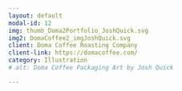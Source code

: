 ```yaml
---
layout: default
modal-id: 12
img: thumb_Doma2Portfolio_JoshQuick.svg
img2: DomaCoffee2_imgJoshQuick.svg
client: Doma Coffee Roasting Company
client-link: https://domacoffee.com/
category: Illustration
# alt: Doma Coffee Packaging Art by Josh Quick

---
```

